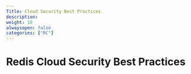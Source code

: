 ```yaml
---
Title: Cloud Security Best Practices
description:
weight: 10
alwaysopen: false
categories: ["RC"]
---
```


# Redis Cloud Security Best Practices
